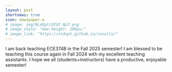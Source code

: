 ```yaml
---
layout: post
shortnews: true
icon: newspaper-o
# image: img/NL4Opt/UIUC-NLP.png
# image_style: "max-height: 100px;"
# image_link: "https://nl4opt.github.io/results/"
---
```


I am back teaching ECE374B in the Fall 2025 semester! I am blessed to be teaching this course again in Fall 2024 with my excellent teaching assistants. I hope we all (students+instructors) have a productive, enjoyable semester!
        